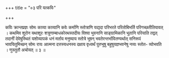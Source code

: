 +++
title = "०३ परि यत्कविः"

+++

कविः क्रान्तप्रज्ञः सोमः काव्या काव्यानि कवेः कर्माणि स्तोत्राणि यद्यदा परिभरते परितोबिभर्ति परिगच्छतीतियावत् । कथमिव शूरोन यथाशूरः शत्रूणाम्बाधकोरथस्तदीयः विश्वा भुवनानि साङ्ग्रामिकानि भूतानि परियाति तद्वत् तदानीं देवेषुस्थितं यशोव्यापकं धनं मर्ताय मनुष्याय स्तोत्रे भूषन् भवतेरन्तर्भावितण्यर्थात् सनिरूपं भावयितुमिच्छन् सोमः रायः आत्मना दत्तस्यधनस्य दक्षाय वृध्यर्थं पुरुभूषु बहुषुयज्ञभवनेषु नव्यः स्तोत- व्योभवति । णुस्तुतौ अचोयत् ॥ ३ ॥
